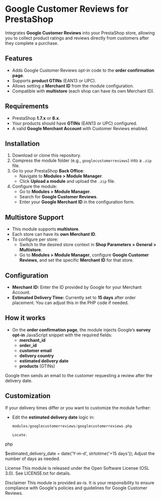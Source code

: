 # Google Customer Reviews for PrestaShop

Integrates **Google Customer Reviews** into your PrestaShop store, allowing you to collect product ratings and reviews directly from customers after they complete a purchase.

## Features

- Adds Google Customer Reviews opt-in code to the **order confirmation page**.
- Supports **product GTINs** (EAN13 or UPC).
- Allows setting a **Merchant ID** from the module configuration.
- Compatible with **multistore** (each shop can have its own Merchant ID).

## Requirements

- PrestaShop **1.7.x** or **8.x**.
- Your products should have **GTINs** (EAN13 or UPC) configured.
- A valid **Google Merchant Account** with Customer Reviews enabled.

## Installation

1. Download or clone this repository.
2. Compress the module folder (e.g., `googlecustomerreviews`) into a `.zip` file.
3. Go to your PrestaShop **Back Office**:
   - Navigate to **Modules > Module Manager**.
   - Click **Upload a module** and upload the `.zip` file.
4. Configure the module:
   - Go to **Modules > Module Manager**.
   - Search for **Google Customer Reviews**.
   - Enter your **Google Merchant ID** in the configuration form.

## Multistore Support

- This module supports **multistore**.
- Each store can have its **own Merchant ID**.
- To configure per store:
  - Switch to the desired store context in **Shop Parameters > General > Multistore**.
  - Go to **Modules > Module Manager**, configure **Google Customer Reviews**, and set the specific **Merchant ID** for that store.

## Configuration

- **Merchant ID:** Enter the ID provided by Google for your Merchant Account.
- **Estimated Delivery Time:** Currently set to **15 days** after order placement. You can adjust this in the PHP code if needed.

## How it works

- On the **order confirmation page**, the module injects Google’s **survey opt-in** JavaScript snippet with the required fields:
  - **merchant_id**
  - **order_id**
  - **customer email**
  - **delivery country**
  - **estimated delivery date**
  - **products** (GTINs)

Google then sends an email to the customer requesting a review after the delivery date.

## Customization

If your delivery times differ or you want to customize the module further:

- Edit the **estimated delivery date** logic in:
  
  ```php
  modules/googlecustomerreviews/googlecustomerreviews.php

  Locate:

php

$estimated_delivery_date = date('Y-m-d', strtotime('+15 days'));
Adjust the number of days as needed.

License
This module is released under the Open Software License (OSL 3.0). See LICENSE.txt for details.

Disclaimer
This module is provided as-is. It is your responsibility to ensure compliance with Google's policies and guidelines for Google Customer Reviews.
